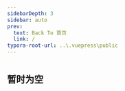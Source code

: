 ```yaml
---
sidebarDepth: 3
sidebar: auto
prev:
  text: Back To 首页
  link: /
typora-root-url: ..\.vuepress\public
---
```





#

## 暂时为空
